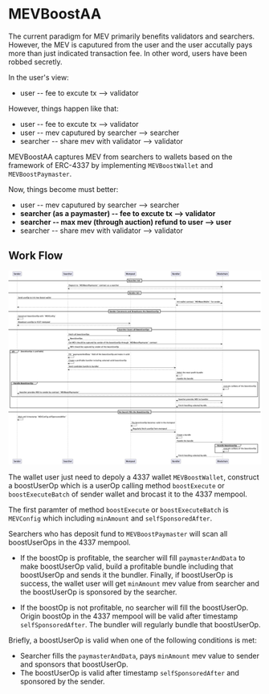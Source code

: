 # MEVBoostAA

The current paradigm for MEV primarily benefits validators and searchers. However, the MEV is caputured from the user and the user accutally pays more than just indicated transaction fee. In other word, users have been robbed secretly.

In the user's view:

- user -- fee to excute tx --> validator

However, things happen like that:

- user -- fee to excute tx --> validator
- user -- mev caputured by searcher --> searcher
- searcher -- share mev with validator --> validator

MEVBoostAA captures MEV from searchers to wallets based on the framework of ERC-4337 by implementing `MEVBoostWallet` and `MEVBoostPaymaster`.

Now, things become must better:

- user -- mev caputured by searcher --> searcher
- **searcher (as a paymaster) -- fee to excute tx --> validator**
- **searcher -- max mev (through auction) refund to user --> user**
- searcher -- share mev with validator --> validator

## Work Flow

![image info](./graphs/interaction.png)

The wallet user just need to depoly a 4337 wallet `MEVBoostWallet`, construct a boostUserOp which is a userOp calling method `boostExecute` or `boostExecuteBatch` of sender wallet and brocast it to the 4337 mempool.

The first paramter of method `boostExecute` or `boostExecuteBatch` is `MEVConfig` which including `minAmount` and `selfSponsoredAfter`.

Searchers who has deposit fund to `MEVBoostPaymaster` will scan all boostUserOps in the 4337 mempool.

- If the boostOp is profitable, the searcher will fill `paymasterAndData` to make boostUserOp valid, build a profitable bundle including that boostUserOp and sends it the bundler. Finally, if boostUserOp is success, the wallet user will get `minAmount` mev value from searcher and the boostUserOp is sponsored by the searcher.

- If the boostOp is not profitable, no searcher will fill the boostUserOp. Origin boostOp in the 4337 mempool will be valid after timestamp `selfSponsoredAfter`. The bundler will regularly bundle that boostUserOp.

Briefly, a boostUserOp is valid when one of the following conditions is met:

- Searcher fills the `paymasterAndData`, pays `minAmount` mev value to sender and sponsors that boostUserOp.
- The boostUserOp is valid after timestamp `selfSponsoredAfter` and sponsored by the sender.
